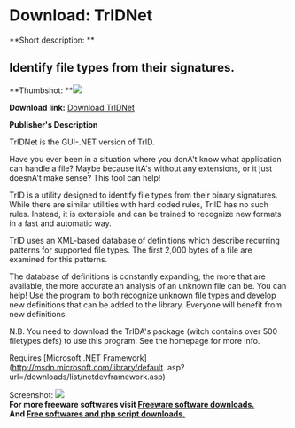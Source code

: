 # Download: TrIDNet

**Short description: **

## Identify file types from their signatures.

  
**Thumbshot: **![](http://www.freewarefiles.com/screenshot/tridnet_md.gif)   
  
**Download link:** [Download TrIDNet](http://freesoftwares.boysofts.com/TrIDNet_program_7425.html)  
  

**Publisher's Description**  
  

TrIDNet is the GUI-.NET version of TrID.

Have you ever been in a situation where you donA't know what application can
handle a file? Maybe because itA's without any extensions, or it just doesnA't
make sense? This tool can help!

TrID is a utility designed to identify file types from their binary
signatures. While there are similar utilities with hard coded rules, TriID has
no such rules. Instead, it is extensible and can be trained to recognize new
formats in a fast and automatic way.

TrID uses an XML-based database of definitions which describe recurring
patterns for supported file types. The first 2,000 bytes of a file are
examined for this patterns.

The database of definitions is constantly expanding; the more that are
available, the more accurate an analysis of an unknown file can be. You can
help! Use the program to both recognize unknown file types and develop new
definitions that can be added to the library. Everyone will benefit from new
definitions.

N.B. You need to download the TrIDA's package (witch contains over 500
filetypes defs) to use this program. See the homepage for more info.

Requires [Microsoft .NET Framework](http://msdn.microsoft.com/library/default.
asp?url=/downloads/list/netdevframework.asp)

  
  
Screenshot: ![](http://www.freewarefiles.com/screenshot/tridnet.gif)  
**For more freeware softwares visit [Freeware software downloads.](http://freesoftwares.boysofts.com/)**   
**And [Free softwares and php script downloads.](http://www.boysofts.com/)**

